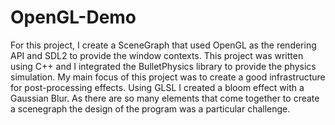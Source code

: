 # OpenGL-Demo

For this project, I create a SceneGraph that used OpenGL as the rendering API  and SDL2 to provide the window contexts. This project was written using C++ and I integrated the BulletPhysics library to provide the physics simulation. My main focus of this project was to create a good infrastructure for post-processing effects. Using GLSL I created a bloom effect with a Gaussian Blur. As there are so many elements that come together to create a scenegraph the design of the program was a particular challenge. 
[](OPEN_GL_GIF.gif)
